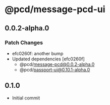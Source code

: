 # @pcd/message-pcd-ui

## 0.0.2-alpha.0

### Patch Changes

- efc0260f: another bump
- Updated dependencies [efc0260f]
  - @pcd/message-pcd@0.0.2-alpha.0
  - @pcd/passport-ui@0.10.1-alpha.0

## 0.1.0

- Initial commit
